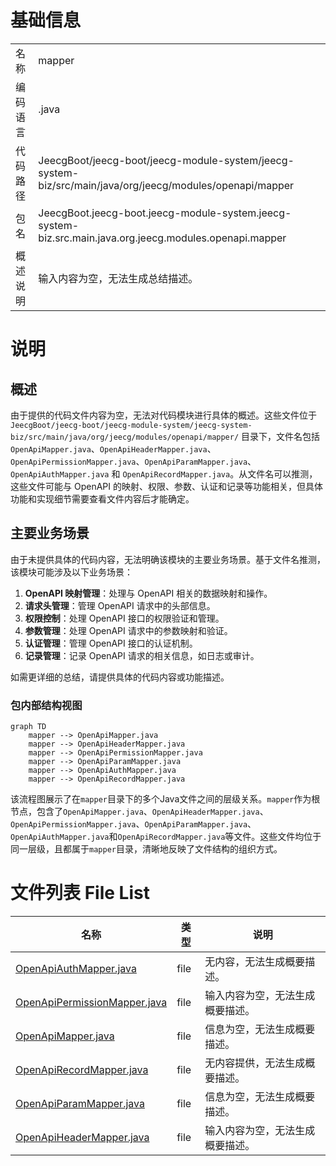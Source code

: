 # 基础信息

|      |      |
|------|------|
| 名称 | mapper |
| 编码语言 | .java |
| 代码路径 | JeecgBoot/jeecg-boot/jeecg-module-system/jeecg-system-biz/src/main/java/org/jeecg/modules/openapi/mapper |
| 包名 | JeecgBoot.jeecg-boot.jeecg-module-system.jeecg-system-biz.src.main.java.org.jeecg.modules.openapi.mapper |
| 概述说明 | 输入内容为空，无法生成总结描述。 |

# 说明

## 概述
由于提供的代码文件内容为空，无法对代码模块进行具体的概述。这些文件位于 `JeecgBoot/jeecg-boot/jeecg-module-system/jeecg-system-biz/src/main/java/org/jeecg/modules/openapi/mapper/` 目录下，文件名包括 `OpenApiMapper.java`、`OpenApiHeaderMapper.java`、`OpenApiPermissionMapper.java`、`OpenApiParamMapper.java`、`OpenApiAuthMapper.java` 和 `OpenApiRecordMapper.java`。从文件名可以推测，这些文件可能与 OpenAPI 的映射、权限、参数、认证和记录等功能相关，但具体功能和实现细节需要查看文件内容后才能确定。

## 主要业务场景
由于未提供具体的代码内容，无法明确该模块的主要业务场景。基于文件名推测，该模块可能涉及以下业务场景：
1. **OpenAPI 映射管理**：处理与 OpenAPI 相关的数据映射和操作。
2. **请求头管理**：管理 OpenAPI 请求中的头部信息。
3. **权限控制**：处理 OpenAPI 接口的权限验证和管理。
4. **参数管理**：处理 OpenAPI 请求中的参数映射和验证。
5. **认证管理**：管理 OpenAPI 接口的认证机制。
6. **记录管理**：记录 OpenAPI 请求的相关信息，如日志或审计。

如需更详细的总结，请提供具体的代码内容或功能描述。


### 包内部结构视图

```mermaid
graph TD
    mapper --> OpenApiMapper.java
    mapper --> OpenApiHeaderMapper.java
    mapper --> OpenApiPermissionMapper.java
    mapper --> OpenApiParamMapper.java
    mapper --> OpenApiAuthMapper.java
    mapper --> OpenApiRecordMapper.java
```

该流程图展示了在`mapper`目录下的多个Java文件之间的层级关系。`mapper`作为根节点，包含了`OpenApiMapper.java`、`OpenApiHeaderMapper.java`、`OpenApiPermissionMapper.java`、`OpenApiParamMapper.java`、`OpenApiAuthMapper.java`和`OpenApiRecordMapper.java`等文件。这些文件均位于同一层级，且都属于`mapper`目录，清晰地反映了文件结构的组织方式。

# 文件列表 File List

| 名称   | 类型  | 说明 |
|-------|------|-------------|
| [OpenApiAuthMapper.java](OpenApiAuthMapper.md) | file | 无内容，无法生成概要描述。 |
| [OpenApiPermissionMapper.java](OpenApiPermissionMapper.md) | file | 输入内容为空，无法生成概要描述。 |
| [OpenApiMapper.java](OpenApiMapper.md) | file | 信息为空，无法生成概要描述。 |
| [OpenApiRecordMapper.java](OpenApiRecordMapper.md) | file | 无内容提供，无法生成概要描述。 |
| [OpenApiParamMapper.java](OpenApiParamMapper.md) | file | 信息为空，无法生成概要描述。 |
| [OpenApiHeaderMapper.java](OpenApiHeaderMapper.md) | file | 输入内容为空，无法生成概要描述。 |


